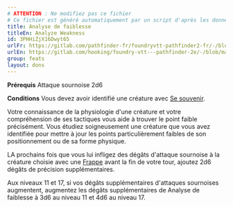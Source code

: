 ```yaml
---
# ATTENTION : Ne modifiez pas ce fichier
# Ce fichier est généré automatiquement par un script d'après les données du module Foundry VTT officiel et de sa traduction
title: Analyse de faiblesse
titleEn: Analyze Weakness
id: 3PHHiZjX16Dwyt65
urlFr: https://gitlab.com/pathfinder-fr/foundryvtt-pathfinder2-fr/-/blob/master/data/feats/3PHHiZjX16Dwyt65.htm
urlEn: https://gitlab.com/hooking/foundry-vtt---pathfinder-2e/-/blob/master/packs/data/feats.db/analyze-weakness.json
group: feats
layout: dons
---
```

**Prérequis** Attaque sournoise 2d6

**Conditions** Vous devez avoir identifié une créature avec [Se souvenir](../actions/se-souvenir-connaissance.md).

Votre connaissance de la physiologie d'une créature et votre compréhension de ses tactiques vous aide à trouver le point faible précisément. Vous étudiez soigneusement une créature que vous avez identifiée pour mettre à jour les points particulièrement faibles de son positionnement ou de sa forme physique.

LA prochains fois que vous lui infligez des dégâts d'attaque sournoise à la créature choisie avec une [Frappe](../actions/frapper.md) avant la fin de votre tour, ajoutez 2d6 dégâts de précision supplémentaires.

Aux niveaux 11 et 17, si vos dégâts supplémentaires d'attaques sournoises augmentent, augmentez les dégâts supplémentaires de Analyse de faiblesse à 3d6 au niveau 11 et 4d6 au niveau 17.


